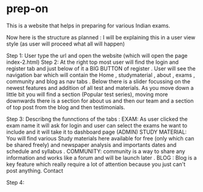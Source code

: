 # prep-on
This is a website that helps in preparing for various Indian exams.


Now here is the structure as planned : I will be explaining this in a user view style (as user will proceed what all will happen)

Step 1: User type the url and open the website (which will open the page index-2.html)
Step 2: At the right top most user will find the login and register tab and just below of it a BIG BUTTON of register .
        User will see the navigation bar which will contain the Home , studymaterial , about , exams , community and blog as nav tabs .
        Below there is a slider focussing on the newest features and addition of all test and materials.
        As you move down a little bit you will find a section (Popular test series), moving more downwards there is a section for
        about us and then our team and a section of top post from the blog and then testimonials.
        
Step 3: Describng the funnctions of the tabs :
        EXAM: As user clicked the exam name it will ask for login and user can select the exams he want to include and it will take it to dashboard page (ADMIN)
        STUDY MATERIAL: You will find various Study materials here available for free (only which can be shared freely) and 
        newspaper analysis and importants dates and schedule and syllabus .
        COMMUNITY: community is a way to share any information and works like a forum and will be launch later .
        BLOG : Blog is a key feature which really require a lot of attention because you just can't post anything.
        Contact 
        
Step 4:


        
